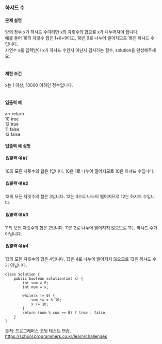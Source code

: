### 하샤드 수

#### 문제 설명
양의 정수 x가 하샤드 수이려면 x의 자릿수의 합으로 x가 나누어져야 합니다. <br>
예를 들어 18의 자릿수 합은 1+8=9이고, 18은 9로 나누어 떨어지므로 18은 하샤드 수입니다. <br>
자연수 x를 입력받아 x가 하샤드 수인지 아닌지 검사하는 함수, solution을 완성해주세요.<br>
<br>

#### 제한 조건
x는 1 이상, 10000 이하인 정수입니다.<br>
<br>
#### 입출력 예<br>
arr	return<br>
10	true<br>
12	true<br>
11	false<br>
13	false<br>

#### 입출력 예 설명<br>
##### 입출력 예 #1<br>
10의 모든 자릿수의 합은 1입니다. 10은 1로 나누어 떨어지므로 10은 하샤드 수입니다.<br>

##### 입출력 예 #2<br>
12의 모든 자릿수의 합은 3입니다. 12는 3으로 나누어 떨어지므로 12는 하샤드 수입니다.<br>

##### 입출력 예 #3<br>
11의 모든 자릿수의 합은 2입니다. 11은 2로 나누어 떨어지지 않으므로 11는 하샤드 수가 아닙니다.<br>

##### 입출력 예 #4<br>
13의 모든 자릿수의 합은 4입니다. 13은 4로 나누어 떨어지지 않으므로 13은 하샤드 수가 아닙니다.<br>

```
class Solution {
    public boolean solution(int x) {
        int sum = 0;
        int num = x;
        
        while(x != 0) {
            sum += x % 10;
            x /= 10;
        }
        return (num % sum == 0) ? true : false;
    }
}
```

출처: 프로그래머스 코딩 테스트 연습, https://school.programmers.co.kr/learn/challenges
